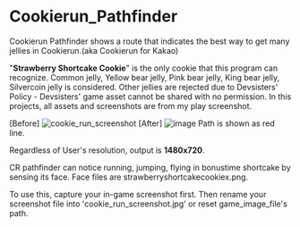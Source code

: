 # Cookierun_Pathfinder
Cookierun Pathfinder shows a route that indicates the best way to get many jellies in Cookierun.(aka Cookierun for Kakao)

"**Strawberry Shortcake Cookie**" is the only cookie that this program can recognize.
Common jelly, Yellow bear jelly, Pink bear jelly, King bear jelly, Silvercoin jelly is considered.
Other jellies are rejected due to Devsisters' Policy - Devsisters' game asset cannot be shared with no permission.
In this projects, all assets and screenshots are from my play screenshot.

[Before]
![cookie_run_screenshot](https://github.com/goes00/Cookierun_Pathfinder/assets/144883897/37ad070c-0c61-4a1e-84f7-ff54b2d5e2de)
[After]
![image](https://github.com/goes00/Cookierun_Pathfinder/assets/144883897/e595a626-832a-4c82-b69d-76520d0a152d)
Path is shown as red line.

Regardless of User's resolution, output is **1480x720**.

CR pathfinder can notice running, jumping, flying in bonustime shortcake by sensing its face.
Face files are strawberryshortcakecookiex.png.

To use this, capture your in-game screenshot first.
Then rename your screenshot file into 'cookie_run_screenshot.jpg' or reset game_image_file's path.
